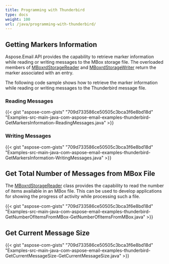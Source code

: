 ```yaml
---
title: Programming with Thunderbird
type: docs
weight: 100
url: /java/programming-with-thunderbird/
---
```


## **Getting Markers Information**
Aspose.Email API provides the capability to retrieve marker information while reading or writing messages to the MBox storage file. The overloaded members of [MBoxrdStorageReader](https://apireference.aspose.com/java/email/com.aspose.email/mboxrdstoragereader) and [MBoxrdStorageWriter](https://apireference.aspose.com/java/email/com.aspose.email/mboxrdstoragewriter) return the marker associated with an entry.

The following code sample shows how to retrieve the marker information while reading or writing messages to the Thunderbird message file.
### **Reading Messages**
{{< gist "aspose-com-gists" "709d733586ce50505c3bca3f6e8bd18d" "Examples-src-main-java-com-aspose-email-examples-thunderbird-GetMarkersInformation-ReadingMessages.java" >}}
### **Writing Messages**
{{< gist "aspose-com-gists" "709d733586ce50505c3bca3f6e8bd18d" "Examples-src-main-java-com-aspose-email-examples-thunderbird-GetMarkersInformation-WritingMessages.java" >}}
## **Get Total Number of Messages from MBox File**
The [MBoxrdStorageReader](https://apireference.aspose.com/java/email/com.aspose.email/mboxrdstoragereader) class provides the capability to read the number of items available in an MBox file. This can be used to develop applications for showing the progress of activity while processing such a file.

{{< gist "aspose-com-gists" "709d733586ce50505c3bca3f6e8bd18d" "Examples-src-main-java-com-aspose-email-examples-thunderbird-GetNumberOfItemsFromMBox-GetNumberOfItemsFromMBox.java" >}}
## **Get Current Message Size**
{{< gist "aspose-com-gists" "709d733586ce50505c3bca3f6e8bd18d" "Examples-src-main-java-com-aspose-email-examples-thunderbird-GetCurrentMessageSize-GetCurrentMessageSize.java" >}}
